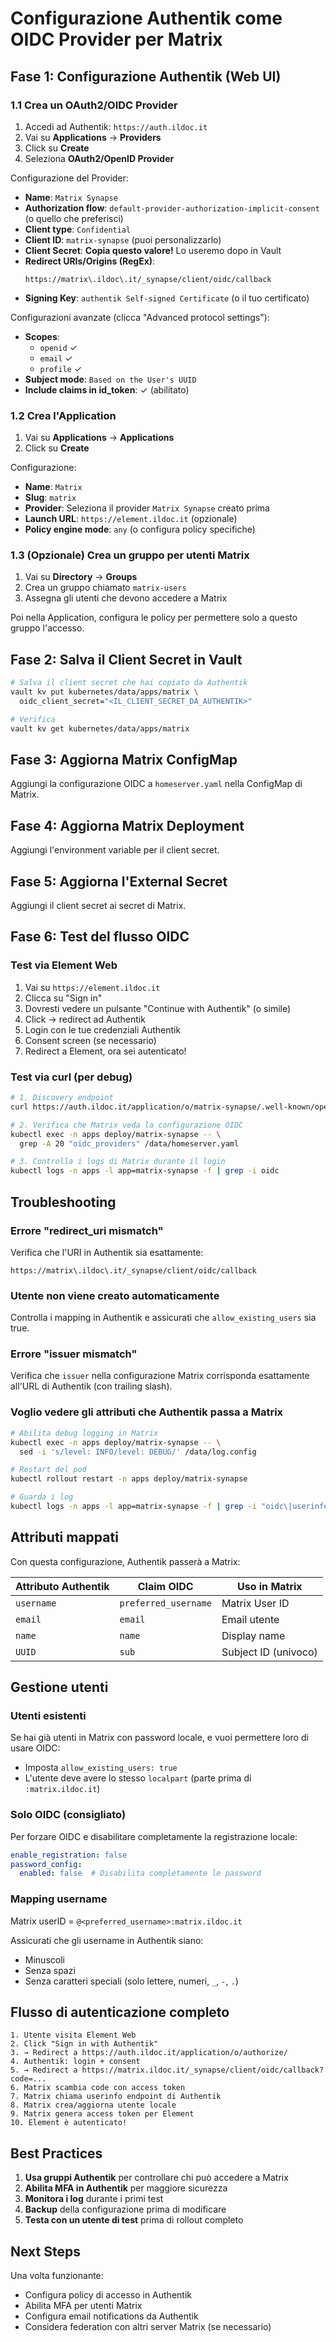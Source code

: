 # Configurazione Authentik come OIDC Provider per Matrix

## Fase 1: Configurazione Authentik (Web UI)

### 1.1 Crea un OAuth2/OIDC Provider

1. Accedi ad Authentik: `https://auth.ildoc.it`
2. Vai su **Applications** → **Providers**
3. Click su **Create**
4. Seleziona **OAuth2/OpenID Provider**

Configurazione del Provider:
- **Name**: `Matrix Synapse`
- **Authorization flow**: `default-provider-authorization-implicit-consent` (o quello che preferisci)
- **Client type**: `Confidential`
- **Client ID**: `matrix-synapse` (puoi personalizzarlo)
- **Client Secret**: **Copia questo valore!** Lo useremo dopo in Vault
- **Redirect URIs/Origins (RegEx)**:
  ```
  https://matrix\.ildoc\.it/_synapse/client/oidc/callback
  ```
- **Signing Key**: `authentik Self-signed Certificate` (o il tuo certificato)

Configurazioni avanzate (clicca "Advanced protocol settings"):
- **Scopes**: 
  - `openid` ✓
  - `email` ✓
  - `profile` ✓
- **Subject mode**: `Based on the User's UUID`
- **Include claims in id_token**: ✓ (abilitato)

### 1.2 Crea l'Application

1. Vai su **Applications** → **Applications**
2. Click su **Create**

Configurazione:
- **Name**: `Matrix`
- **Slug**: `matrix`
- **Provider**: Seleziona il provider `Matrix Synapse` creato prima
- **Launch URL**: `https://element.ildoc.it` (opzionale)
- **Policy engine mode**: `any` (o configura policy specifiche)

### 1.3 (Opzionale) Crea un gruppo per utenti Matrix

1. Vai su **Directory** → **Groups**
2. Crea un gruppo chiamato `matrix-users`
3. Assegna gli utenti che devono accedere a Matrix

Poi nella Application, configura le policy per permettere solo a questo gruppo l'accesso.

## Fase 2: Salva il Client Secret in Vault

```bash
# Salva il client secret che hai copiato da Authentik
vault kv put kubernetes/data/apps/matrix \
  oidc_client_secret="<IL_CLIENT_SECRET_DA_AUTHENTIK>"

# Verifica
vault kv get kubernetes/data/apps/matrix
```

## Fase 3: Aggiorna Matrix ConfigMap

Aggiungi la configurazione OIDC a `homeserver.yaml` nella ConfigMap di Matrix.

## Fase 4: Aggiorna Matrix Deployment

Aggiungi l'environment variable per il client secret.

## Fase 5: Aggiorna l'External Secret

Aggiungi il client secret ai secret di Matrix.

## Fase 6: Test del flusso OIDC

### Test via Element Web

1. Vai su `https://element.ildoc.it`
2. Clicca su "Sign in"
3. Dovresti vedere un pulsante "Continue with Authentik" (o simile)
4. Click → redirect ad Authentik
5. Login con le tue credenziali Authentik
6. Consent screen (se necessario)
7. Redirect a Element, ora sei autenticato!

### Test via curl (per debug)

```bash
# 1. Discovery endpoint
curl https://auth.ildoc.it/application/o/matrix-synapse/.well-known/openid-configuration | jq

# 2. Verifica che Matrix veda la configurazione OIDC
kubectl exec -n apps deploy/matrix-synapse -- \
  grep -A 20 "oidc_providers" /data/homeserver.yaml

# 3. Controlla i logs di Matrix durante il login
kubectl logs -n apps -l app=matrix-synapse -f | grep -i oidc
```

## Troubleshooting

### Errore "redirect_uri mismatch"

Verifica che l'URI in Authentik sia esattamente:
```
https://matrix\.ildoc\.it/_synapse/client/oidc/callback
```

### Utente non viene creato automaticamente

Controlla i mapping in Authentik e assicurati che `allow_existing_users` sia true.

### Errore "issuer mismatch"

Verifica che `issuer` nella configurazione Matrix corrisponda esattamente all'URL di Authentik (con trailing slash).

### Voglio vedere gli attributi che Authentik passa a Matrix

```bash
# Abilita debug logging in Matrix
kubectl exec -n apps deploy/matrix-synapse -- \
  sed -i 's/level: INFO/level: DEBUG/' /data/log.config

# Restart del pod
kubectl rollout restart -n apps deploy/matrix-synapse

# Guarda i log
kubectl logs -n apps -l app=matrix-synapse -f | grep -i "oidc\|userinfo"
```

## Attributi mappati

Con questa configurazione, Authentik passerà a Matrix:

| Attributo Authentik | Claim OIDC | Uso in Matrix |
|---------------------|------------|---------------|
| `username` | `preferred_username` | Matrix User ID |
| `email` | `email` | Email utente |
| `name` | `name` | Display name |
| `UUID` | `sub` | Subject ID (univoco) |

## Gestione utenti

### Utenti esistenti

Se hai già utenti in Matrix con password locale, e vuoi permettere loro di usare OIDC:
- Imposta `allow_existing_users: true`
- L'utente deve avere lo stesso `localpart` (parte prima di `:matrix.ildoc.it`)

### Solo OIDC (consigliato)

Per forzare OIDC e disabilitare completamente la registrazione locale:

```yaml
enable_registration: false
password_config:
  enabled: false  # Disabilita completamente le password
```

### Mapping username

Matrix userID = `@<preferred_username>:matrix.ildoc.it`

Assicurati che gli username in Authentik siano:
- Minuscoli
- Senza spazi
- Senza caratteri speciali (solo lettere, numeri, `_`, `-`, `.`)

## Flusso di autenticazione completo

```
1. Utente visita Element Web
2. Click "Sign in with Authentik"
3. → Redirect a https://auth.ildoc.it/application/o/authorize/
4. Authentik: login + consent
5. → Redirect a https://matrix.ildoc.it/_synapse/client/oidc/callback?code=...
6. Matrix scambia code con access token
7. Matrix chiama userinfo endpoint di Authentik
8. Matrix crea/aggiorna utente locale
9. Matrix genera access token per Element
10. Element è autenticato!
```

## Best Practices

1. **Usa gruppi Authentik** per controllare chi può accedere a Matrix
2. **Abilita MFA in Authentik** per maggiore sicurezza
3. **Monitora i log** durante i primi test
4. **Backup** della configurazione prima di modificare
5. **Testa con un utente di test** prima di rollout completo

## Next Steps

Una volta funzionante:
- Configura policy di accesso in Authentik
- Abilita MFA per utenti Matrix
- Configura email notifications da Authentik
- Considera federation con altri server Matrix (se necessario)
